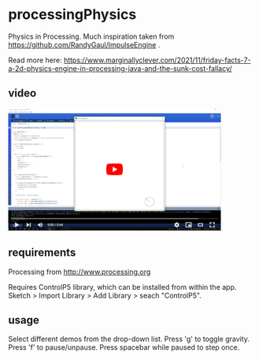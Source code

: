 # processingPhysics

Physics in Processing.  Much inspiration taken from https://github.com/RandyGaul/ImpulseEngine .

Read more here: https://www.marginallyclever.com/2021/11/friday-facts-7-a-2d-physics-engine-in-processing-java-and-the-sunk-cost-fallacy/

## video

[![Click to watch](2021-11-05-02.PNG)](https://www.youtube.com/watch?v=SJy6yZOul2w)

## requirements

Processing from http://www.processing.org

Requires ControlP5 library, which can be installed from within the app.  Sketch > Import Library > Add Library > seach "ControlP5".

## usage

Select different demos from the drop-down list.
Press 'g' to toggle gravity.
Press 'f' to pause/unpause.
Press spacebar while paused to step once.